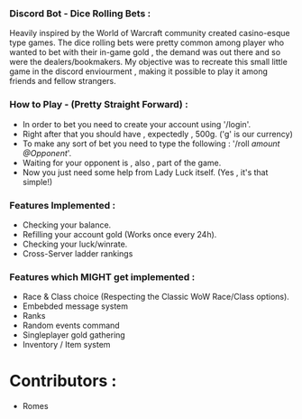 ### Discord Bot - Dice Rolling Bets :

Heavily inspired by the World of Warcraft community created casino-esque type games. The dice rolling bets were pretty common among player who wanted to bet with their in-game gold , the demand was out there and so were the dealers/bookmakers.
My objective was to recreate this small little game in the discord enviourment , making it possible to play it among friends and fellow strangers.

### How to Play - (Pretty Straight Forward) :
  - In order to bet you need to create your account using '/login'.
  - Right after that you should have , expectedly , 500g. ('g' is our currency)
  - To make any sort of bet you need to type the following : '/roll *amount* *@Opponent*'.
  - Waiting for your opponent is , also , part of the game.
  - Now you just need some help from Lady Luck itself. (Yes , it's that simple!)

### Features Implemented :
  - Checking your balance.
  - Refilling your account gold (Works once every 24h).
  - Checking your luck/winrate.
  - Cross-Server ladder rankings
  
### Features which MIGHT get implemented :
  - Race & Class choice (Respecting the Classic WoW Race/Class options).
  - Embebded message system
  - Ranks
  - Random events command
  - Singleplayer gold gathering
  - Inventory / Item system
  
# Contributors :
 - Romes
